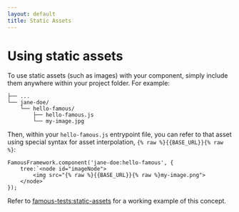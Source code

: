 ```yaml
---
layout: default
title: Static Assets
---
```


# Using static assets

To use static assets (such as images) with your component, simply include them anywhere within your project folder. For example:

    ├── ...
    └── jane-doe/
        └── hello-famous/
            ├── hello-famous.js
            └── my-image.jpg

Then, within your `hello-famous.js` entrypoint file, you can refer to that asset using special syntax for asset interpolation, `{% raw %}{{BASE_URL}}{% raw %}`:

    FamousFramework.component('jane-doe:hello-famous', {
        tree:`<node id="imageNode">
            <img src="{% raw %}{{BASE_URL}}{% raw %}my-image.png">
        </node>`
    });


Refer to [famous-tests:static-assets](https://github.com/Famous/framework/blob/develop/lib/core-components/famous-tests/static-assets/static-assets.js) for a working example of this concept.
